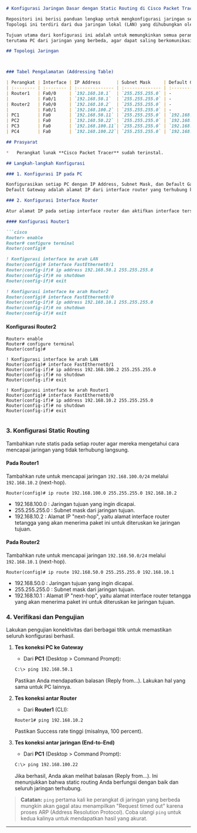 
```markdown
# Konfigurasi Jaringan Dasar dengan Static Routing di Cisco Packet Tracer

Repositori ini berisi panduan lengkap untuk mengkonfigurasi jaringan sederhana menggunakan Cisco Packet Tracer.
Topologi ini terdiri dari dua jaringan lokal (LAN) yang dihubungkan oleh dua router menggunakan metode **Static Routing**.

Tujuan utama dari konfigurasi ini adalah untuk memungkinkan semua perangkat,
terutama PC dari jaringan yang berbeda, agar dapat saling berkomunikasi.

## Topologi Jaringan



### Tabel Pengalamatan (Addressing Table)

| Perangkat | Interface | IP Address      | Subnet Mask     | Default Gateway |
| :-------- | :-------- | :-------------- | :-------------- | :-------------- |
| Router1   | Fa0/0     | `192.168.10.1`  | `255.255.255.0` | -               |
|           | Fa0/1     | `192.168.50.1`  | `255.255.255.0` | -               |
| Router2   | Fa0/0     | `192.168.10.2`  | `255.255.255.0` | -               |
|           | Fa0/1     | `192.168.100.2` | `255.255.255.0` | -               |
| PC1       | Fa0       | `192.168.50.11` | `255.255.255.0` | `192.168.50.1`  |
| PC2       | Fa0       | `192.168.50.22` | `255.255.255.0` | `192.168.50.1`  |
| PC3       | Fa0       | `192.168.100.11`| `255.255.255.0` | `192.168.100.2` |
| PC4       | Fa0       | `192.168.100.22`| `255.255.255.0` | `192.168.100.2` |

## Prasyarat

*   Perangkat lunak **Cisco Packet Tracer** sudah terinstal.

## Langkah-langkah Konfigurasi

### 1. Konfigurasi IP pada PC

Konfigurasikan setiap PC dengan IP Address, Subnet Mask, dan Default Gateway sesuai dengan tabel pengalamatan di atas.
Default Gateway adalah alamat IP dari interface router yang terhubung ke jaringan lokal PC tersebut.

### 2. Konfigurasi Interface Router

Atur alamat IP pada setiap interface router dan aktifkan interface tersebut.

#### Konfigurasi Router1

```cisco
Router> enable
Router# configure terminal
Router(config)#

! Konfigurasi interface ke arah LAN
Router(config)# interface FastEthernet0/1
Router(config-if)# ip address 192.168.50.1 255.255.255.0
Router(config-if)# no shutdown
Router(config-if)# exit

! Konfigurasi interface ke arah Router2
Router(config)# interface FastEthernet0/0
Router(config-if)# ip address 192.168.10.1 255.255.255.0
Router(config-if)# no shutdown
Router(config-if)# exit


```

#### Konfigurasi Router2

```cisco
Router> enable
Router# configure terminal
Router(config)#

! Konfigurasi interface ke arah LAN
Router(config)# interface FastEthernet0/1
Router(config-if)# ip address 192.168.100.2 255.255.255.0
Router(config-if)# no shutdown
Router(config-if)# exit

! Konfigurasi interface ke arah Router1
Router(config)# interface FastEthernet0/0
Router(config-if)# ip address 192.168.10.2 255.255.255.0
Router(config-if)# no shutdown
Router(config-if)# exit


```

### 3. Konfigurasi Static Routing

Tambahkan rute statis pada setiap router agar mereka mengetahui cara mencapai jaringan yang tidak terhubung langsung.

#### Pada Router1
Tambahkan rute untuk mencapai jaringan `192.168.100.0/24` melalui `192.168.10.2` (next-hop).

```cisco
Router(config)# ip route 192.168.100.0 255.255.255.0 192.168.10.2

```
- 192.168.100.0 : Jaringan tujuan yang ingin dicapai.
- 255.255.255.0 : Subnet mask dari jaringan tujuan.
- 192.168.10.2 : Alamat IP "next-hop", yaitu alamat interface router tetangga yang akan menerima paket ini untuk diteruskan ke jaringan tujuan.

#### Pada Router2
Tambahkan rute untuk mencapai jaringan `192.168.50.0/24` melalui `192.168.10.1` (next-hop).

```cisco
Router(config)# ip route 192.168.50.0 255.255.255.0 192.168.10.1

```
- 192.168.50.0 : Jaringan tujuan yang ingin dicapai.
- 255.255.255.0 : Subnet mask dari jaringan tujuan.
- 192.168.10.1 : Alamat IP "next-hop", yaitu alamat interface router tetangga yang akan menerima paket ini untuk diteruskan ke jaringan tujuan.

### 4. Verifikasi dan Pengujian

Lakukan pengujian konektivitas dari berbagai titik untuk memastikan seluruh konfigurasi berhasil.

1.  **Tes koneksi PC ke Gateway**
    *   Dari **PC1** (Desktop > Command Prompt):
    ```bash
    C:\> ping 192.168.50.1
    ```
    Pastikan Anda mendapatkan balasan (Reply from...). Lakukan hal yang sama untuk PC lainnya.
    
2.  **Tes koneksi antar Router**
    *   Dari **Router1** (CLI):
    ```cisco
    Router1# ping 192.168.10.2
    ```
    Pastikan Success rate tinggi (misalnya, 100 percent).
    
3.  **Tes koneksi antar jaringan (End-to-End)**
    *   Dari **PC1** (Desktop > Command Prompt):
    ```bash
    C:\> ping 192.168.100.22
    ```
    Jika berhasil, Anda akan melihat balasan (Reply from...). Ini menunjukkan bahwa static routing Anda berfungsi dengan baik dan seluruh jaringan terhubung.
    
> **Catatan:** `ping` pertama kali ke perangkat di jaringan yang berbeda mungkin akan gagal atau menampilkan "Request timed out" karena proses ARP (Address Resolution Protocol). Coba ulangi `ping` untuk kedua kalinya untuk mendapatkan hasil yang akurat.

---
```
